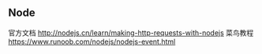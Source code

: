 ## Node
官方文档 http://nodejs.cn/learn/making-http-requests-with-nodejs
菜鸟教程 https://www.runoob.com/nodejs/nodejs-event.html
